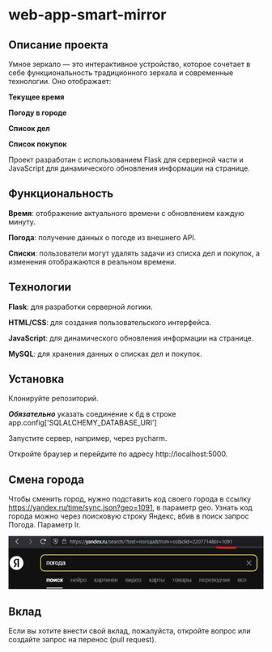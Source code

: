 # web-app-smart-mirror

## Описание проекта
Умное зеркало — это интерактивное устройство, которое сочетает в себе функциональность традиционного зеркала и современные технологии. Оно отображает:

**Текущее время**

**Погоду в городе**

**Список дел**

**Список покупок**

Проект разработан с использованием Flask для серверной части и JavaScript для динамического обновления информации на странице.

## Функциональность

**Время**: отображение актуального времени с обновлением каждую минуту.

**Погода**: получение данных о погоде из внешнего API.

**Списки**: пользователи могут удалять задачи из списка дел и покупок, а изменения отображаются в реальном времени.

## Технологии
**Flask**: для разработки серверной логики.

**HTML/CSS**: для создания пользовательского интерфейса.

**JavaScript**: для динамического обновления информации на странице.

**MySQL**: для хранения данных о списках дел и покупок.


## Установка
Клонируйте репозиторий.

***Обязательно*** указать соединение к бд в строке app.config['SQLALCHEMY_DATABASE_URI']

Запустите сервер, например, через pycharm.

Откройте браузер и перейдите по адресу http://localhost:5000.

## Смена города

Чтобы сменить город, нужно подставить код своего города в ссылку https://yandex.ru/time/sync.json?geo=1091, в параметр geo.
Узнать код города можно через поисковую строку Яндекс, вбив в поиск запрос Погода.  Параметр lr.

![Описание изображения](https://github.com/vasileck/web-app-smart-mirror/blob/main/beEVeASA9YM.jpg)

## Вклад
Если вы хотите внести свой вклад, пожалуйста, откройте вопрос или создайте запрос на перенос (pull request).
